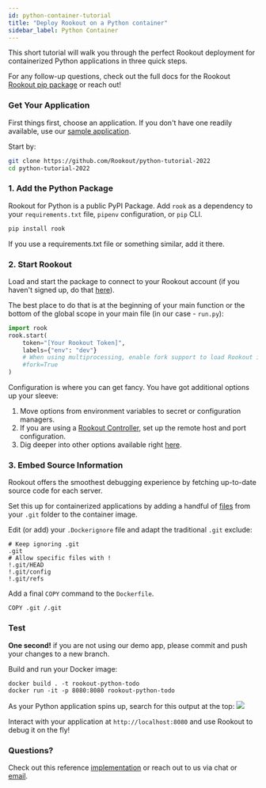 ```yaml
---
id: python-container-tutorial
title: "Deploy Rookout on a Python container"
sidebar_label: Python Container
---
```


This short tutorial will walk you through the perfect Rookout deployment for containerized Python applications in three quick steps.

For any follow-up questions, check out the full docs for the Rookout [Rookout pip package](python-setup) or reach out!

### Get Your Application

First things first, choose an application.
If you don't have one readily available, use our [sample application](https://github.com/Rookout/python-tutorial-2022).  

Start by:
```bash
git clone https://github.com/Rookout/python-tutorial-2022
cd python-tutorial-2022
```

### 1. Add the Python Package

Rookout for Python is a public PyPI Package.
Add `rook` as a dependency to your `requirements.txt` file, `pipenv` configuration, or `pip` CLI.
```bash
pip install rook
```

If you use a requirements.txt file or something similar, add it there.

### 2. Start Rookout

Load and start the package to connect to your Rookout account (if you haven't signed up, do that [here](https://app.rookout.com/#mode=signUp)).

The best place to do that is at the beginning of your main function or the bottom of the global scope in your main file (in our case - `run.py`):
```python
import rook
rook.start(
    token="[Your Rookout Token]",
    labels={"env": "dev"}
    # When using multiprocessing, enable fork support to load Rookout in all workers
    #fork=True
)
```
<div class="rookout-org-info"></div>

Configuration is where you can get fancy. You have got additional options up your sleeve:
1. Move options from environment variables to secret or configuration managers.
2. If you are using a [Rookout Controller](etl-controller-intro), set up the remote host and port configuration.
3. Dig deeper into other options available right [here](python-setup#sdk-configuration).

### 3. Embed Source Information

Rookout offers the smoothest debugging experience by fetching up-to-date source code for each server.

Set this up for containerized applications by adding a handful of [files](https://www.rookout.com/blog/embedding-source-code-version-information-in-docker-images/) from your `.git` folder to the container image.

Edit (or add) your `.Dockerignore` file and adapt the traditional `.git` exclude:
```ignore
# Keep ignoring .git
.git
# Allow specific files with !
!.git/HEAD
!.git/config
!.git/refs
```

Add a final `COPY` command to the `Dockerfile`.
```docker
COPY .git /.git
```

### Test

**One second!** if you are not using our demo app, please commit and push your changes to a new branch.

Build and run your Docker image:
```
docker build . -t rookout-python-todo
docker run -it -p 8080:8080 rookout-python-todo
```

As your Python application spins up, search for this output at the top:
<img src="/img/screenshots/python_success.png" />

Interact with your application at `http://localhost:8080` and use Rookout to debug it on the fly!

### Questions?

Check out this reference [implementation](https://github.com/Rookout/python-tutorial-2022/compare/configure-rookout) or reach out to us via chat or [email](mailto:support@rookout.com).
